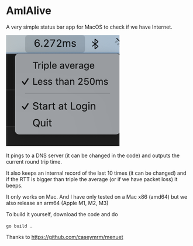 # AmIAlive

A very simple status bar app for MacOS to check if we have Internet.

![example](example.png)

It pings to a DNS server (it can be changed in the code) and outputs the current round trip time.

It also keeps an internal record of the last 10 times (it can be changed) and if the RTT is bigger than triple the average (or if we have packet loss) it beeps.

It only works on Mac. And I have only tested on a Mac x86 (amd64) but we also release an arm64 (Apple M1, M2, M3)

To build it yourself, download the code and do

`go build .`

Thanks to https://github.com/caseymrm/menuet
